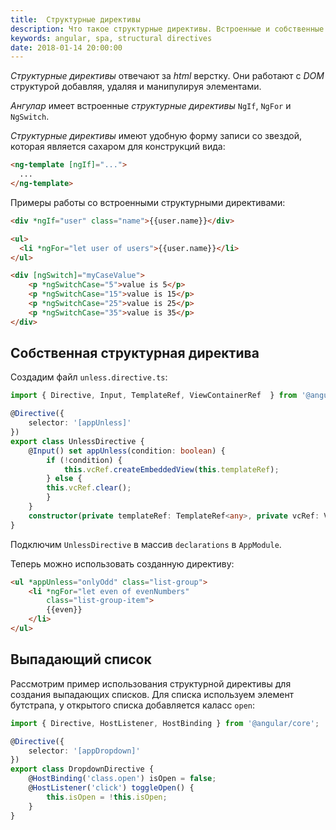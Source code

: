 ```yaml
---
title:  Структурные директивы
description: Что такое структурные директивы. Встроенные и собственные структурные директивы.
keywords: angular, spa, structural directives
date: 2018-01-14 20:00:00
---
```


*Структурные директивы* отвечают за *html* верстку. Они работают с *DOM* структурой добавляя, удаляя и манипулируя элементами.

*Ангулар* имеет встроенные *структурные директивы* `NgIf`, `NgFor` и `NgSwitch`.

*Структурные директивы* имеют удобную форму записи со звездой, которая является сахаром для конструкций вида:

```html
<ng-template [ngIf]="...">
  ...
</ng-template>
```

Примеры работы со встроенными структурными директивами:

```html
<div *ngIf="user" class="name">{{user.name}}</div>

<ul>
  <li *ngFor="let user of users">{{user.name}}</li>
</ul>

<div [ngSwitch]="myCaseValue">
    <p *ngSwitchCase="5">value is 5</p>
    <p *ngSwitchCase="15">value is 15</p>
    <p *ngSwitchCase="25">value is 25</p>
    <p *ngSwitchCase="35">value is 35</p>
</div>
```

## Собственная структурная директива

Создадим файл `unless.directive.ts`:

```typescript
import { Directive, Input, TemplateRef, ViewContainerRef  } from '@angular/core';

@Directive({
    selector: '[appUnless]'
})
export class UnlessDirective {
    @Input() set appUnless(condition: boolean) {
        if (!condition) {
            this.vcRef.createEmbeddedView(this.templateRef);
        } else {
        this.vcRef.clear();
        }
    }
    constructor(private templateRef: TemplateRef<any>, private vcRef: ViewContainerRef) { }
}
```

Подключим `UnlessDirective` в массив `declarations` в `AppModule`.

Теперь можно использовать созданную директиву:

```html
<ul *appUnless="onlyOdd" class="list-group">
    <li *ngFor="let even of evenNumbers"
        class="list-group-item">
        {{even}}  
    </li>
</ul>
```

## Выпадающий список

Рассмотрим пример использования структурной директивы для создания выпадающих списков. Для списка используем элемент бутстрапа, у открытого списка добавляется каласс `open`:

```typescript
import { Directive, HostListener, HostBinding } from '@angular/core';

@Directive({
    selector: '[appDropdown]'
})
export class DropdownDirective {
    @HostBinding('class.open') isOpen = false;
    @HostListener('click') toggleOpen() {
        this.isOpen = !this.isOpen;
    }
}
```